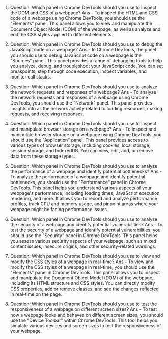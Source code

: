 1. Question: Which panel in Chrome DevTools should you use to inspect the DOM and CSS of a webpage?
Ans - To inspect the HTML and CSS code of a webpage using Chrome DevTools, you should use the "Elements" panel. This panel allows you to view and manipulate the Document Object Model (DOM) of the webpage, as well as analyze and edit the CSS styles applied to different elements.

2. Question: Which panel in Chrome DevTools should you use to debug the JavaScript code on a webpage?
Ans - In Chrome DevTools, the panel you should use to debug JavaScript code on a webpage is the "Sources" panel. This panel provides a range of debugging tools to help you analyze, debug, and troubleshoot your JavaScript code. You can set breakpoints, step through code execution, inspect variables, and monitor call stacks.

3. Question: Which panel in Chrome DevTools should you use to analyze the network requests and responses of a webpage?
Ans - To analyze the network requests and responses of a webpage using Chrome DevTools, you should use the "Network" panel. This panel provides insights into all the network activity related to loading resources, making requests, and receiving responses.

4. Question: Which panel in Chrome DevTools should you use to inspect and manipulate browser storage on a webpage?
Ans - To inspect and manipulate browser storage on a webpage using Chrome DevTools, you should use the "Application" panel. This panel provides access to various types of browser storage, including cookies, local storage, session storage, and IndexedDB. You can view, edit, add, or remove data from these storage types. 

5. Question: Which panel in Chrome DevTools should you use to analyze the performance of a webpage and identify potential bottlenecks?
Ans - To analyze the performance of a webpage and identify potential bottlenecks, you should use the "Performance" panel in Chrome DevTools. This panel helps you understand various aspects of your webpage's performance, including loading times, JavaScript execution, rendering, and more. It allows you to record and analyze performance profiles, track CPU and memory usage, and pinpoint areas where your webpage might be facing performance issues.

6. Question: Which panel in Chrome DevTools should you use to analyze the security of a webpage and identify potential vulnerabilities?
Ans - To test the security of a webpage and identify potential vulnerabilities, you should use the "Security" panel in Chrome DevTools. This panel helps you assess various security aspects of your webpage, such as mixed content issues, insecure origins, and other security-related warnings.

7. Question: Which panel in Chrome DevTools should you use to view and modify the CSS styles of a webpage in real-time?
Ans - To view and modify the CSS styles of a webpage in real-time, you should use the "Elements" panel in Chrome DevTools. This panel allows you to inspect and manipulate the Document Object Model (DOM) of the webpage, including its HTML structure and CSS styles. You can directly modify CSS properties, add or remove classes, and see the changes reflected in real-time on the page. 

8. Question: Which panel in Chrome DevTools should you use to test the responsiveness of a webpage on different screen sizes?
Ans - To test how a webpage looks and behaves on different screen sizes, you should use the "Device Toolbar" within Chrome DevTools. This tool helps you simulate various devices and screen sizes to test the responsiveness of your webpage.